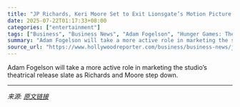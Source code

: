 ```yaml
---
title: "JP Richards, Keri Moore Set to Exit Lionsgate’s Motion Picture Group as Marketing Heads"
date: 2025-07-22T01:17:33+08:00
categories: ["entertainment"]
tags: ["Business", "Business News", "Adam Fogelson", "Hunger Games: The Ballad of Songbirds and Snakes", "John Wick", "lionsgate"]
summary: "Adam Fogelson will take a more active role in marketing the studio’s theatrical release slate as Richards and Moore step down."
source_url: "https://www.hollywoodreporter.com/business/business-news/jp-richards-keri-moore-exit-lionsgate-1236325199/"
---
```


Adam Fogelson will take a more active role in marketing the studio’s theatrical release slate as Richards and Moore step down.

---

*来源: [原文链接](https://www.hollywoodreporter.com/business/business-news/jp-richards-keri-moore-exit-lionsgate-1236325199/)*

